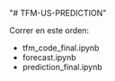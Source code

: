 "# TFM-US-PREDICTION" 

Correr en este orden:

- tfm_code_final.ipynb
- forecast.ipynb
- prediction_final.ipynb
